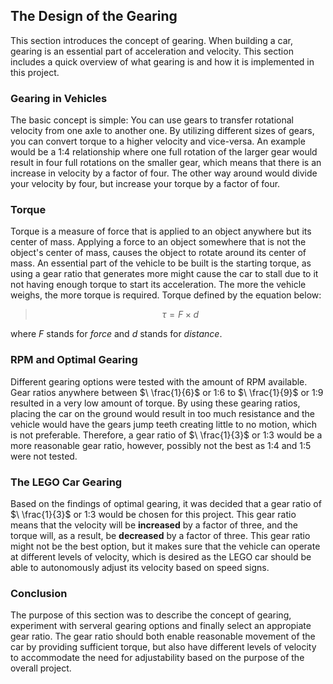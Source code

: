 ## The Design of the Gearing
This section introduces the concept of gearing. When building a car, gearing is an essential part of acceleration and velocity. This section includes a quick overview of what gearing is and how it is implemented in this project.

### Gearing in Vehicles
The basic concept is simple: You can use gears to transfer rotational velocity from one axle to another one. By utilizing different sizes of gears, you can convert torque to a higher velocity and vice-versa. An example would be a 1:4 relationship where one full rotation of the larger gear would result in four full rotations on the smaller gear, which means that there is an increase in velocity by a factor of four. The other way around would divide your velocity by four, but increase your torque by a factor of four. 

### Torque
Torque is a measure of force that is applied to an object anywhere but its center of mass. Applying a force to an object somewhere that is not the object's center of mass, causes the object to rotate around its center of mass. An essential part of the vehicle to be built is the starting torque, as using a gear ratio that generates more might cause the car to stall due to it not having enough torque to start its acceleration. The more the vehicle weighs, the more torque is required. Torque defined by the equation below:

> $$\tau = F \times d$$

where $F$ stands for *force* and $d$ stands for *distance*.

### RPM and Optimal Gearing
Different gearing options were tested with the amount of RPM available. Gear ratios anywhere between $\ \frac{1}{6}$ or 1:6 to $\ \frac{1}{9}$ or 1:9 resulted in a very low amount of torque. By using these gearing ratios, placing the car on the ground would result in too much resistance and the vehicle would have the gears jump teeth creating little to no motion, which is not preferable. Therefore, a gear ratio of $\ \frac{1}{3}$ or 1:3 would be a more reasonable gear ratio, however, possibly not the best as 1:4 and 1:5 were not tested. 

### The LEGO Car Gearing
Based on the findings of optimal gearing, it was decided that a gear ratio of $\ \frac{1}{3}$ or 1:3 would be chosen for this project. This gear ratio means that the velocity will be **increased** by a factor of three, and the torque will, as a result, be **decreased** by a factor of three. This gear ratio might not be the best option, but it makes sure that the vehicle can operate at different levels of velocity, which is desired as the LEGO car should be able to autonomously adjust its velocity based on speed signs. 

### Conclusion
The purpose of this section was to describe the concept of gearing, experiment with serveral gearing options and finally select an appropiate gear ratio. The gear ratio should both enable reasonable movement of the car by providing sufficient torque, but also have different levels of velocity to accommodate the need for adjustability based on the purpose of the overall project.  
